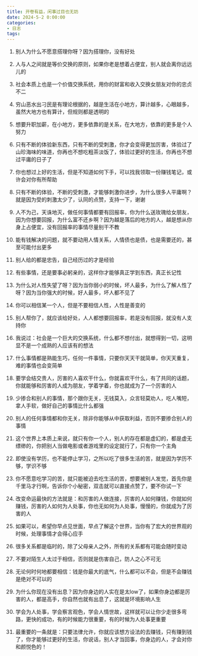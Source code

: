 ```yaml
---
title: 开卷有益，闲事过目也无妨
date: 2024-5-2 0:00:00
categories:
- 日志
tags:
---
```


1. 别人为什么不愿意搭理你呀？因为搭理你，没有好处

2. 人与人之间就是等价交换的原则，如果你老是想着占便宜，别人就会离你远远儿的

3. 社会本质上也是一个价值交换系统，用你的财富和收入交换女朋友对你的忠贞不二<!--more-->

4. 穷山恶水出刁民是有理论根据的，越是生活在小地方，算计越多，心眼越多，虽然大地方也有算计，但规则都是透明的

5. 想要升职加薪，在小地方，更多依靠的是关系，在大地方，依靠的更多是个人努力

6. 只有不断的体验新东西，只有不断的受刺激，你才会变得更加厉害，体验过了山珍海味的味道，你再也不想吃粗茶淡饭了，体验过更好的生活，你再也不想过平庸的日子了

7. 你也想过上好的生活，但是不知道如何下手，可以找我领取一份赚钱笔记，或许会对你有所帮助

8. 只有不断的体验，不断的受刺激，才能够刺激你进步，为什么很多人平庸啊？就是因为受的刺激太少了，认同的点赞，支持一下，谢谢

9. 人不为己，天诛地灭，做任何事情都要有回报率，你为什么送玫瑰给女朋友，因为你想要回报，为什么富不还乡啊？因为越是落后的地方的人，越是想从你身上占便宜，没有回报率的事情尽量别干不教

10. 能有钱解决的问题，就不要动用人情关系，人情债也是债，也是需要还的，甚至可能付出更多

11. 别人给的都是忠告，自己经历过的才是经验

12. 有些事情，还是要事必躬亲的，这样你才能够真正学到东西，真正长记性

13. 为什么对人性失望了呀？因为当你弱小的时候，坏人最多，为什么了解人性了呀？因为当你强大的时候，好人最多，坏人都不见了

14. 你可以相信某一个人，但是不要相信人性，人性是善变的

15. 别人帮你了，就应该给好处，人人都想要回报率，若是没有回报，就没有人支持你

16. 我说过：社会是一个巨大的交换系统，什么都不想付出，就想得到一切，这明显不是一个成熟的人应该有的想法

17. 什么事情都是熟能生巧，任何一件事情，只要你天天干就简单，你天天重复，难的事情也会变简单

18. 要学会结交贵人，厉害的人喜欢干什么，你就喜欢干什么，有了共同的话题，你就能够和厉害的人成为朋友，学着学着，你也就成为了一个厉害的人

19. 少掺合和别人的事情，那个跟你无关，无钱莫入，众言轻莫劝人，吃人嘴短，拿人手软，做好自己的事情比什么都强

20. 别人的任何事情都和你无关，除非你能够从中获取利益，否则不要掺合别人的事情

21. 这个世界上本质上来说，就只有你一个人，别人的存在都是虚幻的，都是虚无缥缈的，你把别人当做电影或者游戏里的设定就行了，只有你一个主角

22. 即使没有学历，也不能停止学习，之所以吃了很多生活的苦，就是因为学历不够，学识不够

23. 你不愿意吃学习的苦，就只能被迫去吃生活的苦，想要被别人发觉，首先你是千里马才行啊，告诉你个小秘密，双击就可以直接点赞了，要不你试一下

24. 改变命运最快的方法就是：和厉害的人做连接，厉害的人如何赚钱，你就如何赚钱，厉害的人如何为人处事，你也无如何为人处事，慢慢的，你就成为了厉害的人

25. 如果可以，希望你早点见世面，早点了解这个世界，当你有了宏大的世界观的时候，处理事情才会得心应手

26. 很多关系都是临时的，除了父母亲人之外，所有的关系都有可能会随时变动

27. 不要对陌生人太过于相信，否则就是伤害自己，防人之心不可无

28. 无论何时何地都要相信：钱是你最大的底气，什么都可以不会，但是不会赚钱是绝对不可以的

29. 为什么你现在没有出息？因为你身边的人实在是太low了，如果你身边都是厉害的人，都是高手，你自然也就有出息了，这就是环境影响人生

30. 学会为人处事，学会察言观色，学会人情世故，这样就可以让你少走很多弯路，更快的成功，有的时候能力很重要，有的时候为人处事更重要

31. 最重要的一条就是：只要法律允许，你就应该想方设法的去赚钱，只有赚到钱了，你才能够过更好的生活，你说话，别人才当回事，你身边的人，才会对你和颜悦色的！

